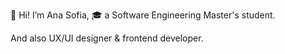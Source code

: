 👋 Hi! I’m Ana Sofia,
🎓 a Software Engineering Master's student.

And also UX/UI designer & frontend developer.

<!---
anasofia28/anasofia28 is a ✨ special ✨ repository because its `README.md` (this file) appears on your GitHub profile.
You can click the Preview link to take a look at your changes.
--->

